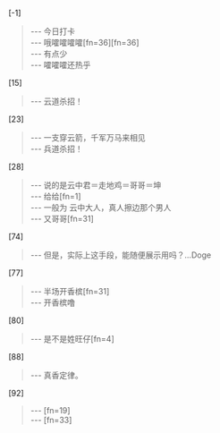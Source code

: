 
[-1] 
>--- 今日打卡<br>
>--- 哦嚯嚯嚯嚯[fn=36][fn=36]<br>
>--- 有点少<br>
>--- 嚯嚯嚯还热乎<br>

[15] 
>--- 云道杀招！<br>

[23] 
>--- 一支穿云箭，千军万马来相见<br>
>--- 兵道杀招！<br>

[28] 
>--- 说的是云中君＝走地鸡＝哥哥＝坤<br>
>--- 给给[fn=1]<br>
>--- 一般为 云中大人，真人擦边那个男人<br>
>--- 又哥哥[fn=31]<br>

[74] 
>--- 但是，实际上这手段，能随便展示用吗？…Doge<br>

[77] 
>--- 半场开香槟[fn=31]<br>
>--- 开香槟噜<br>

[80] 
>--- 是不是姓旺仔[fn=4]<br>

[88] 
>--- 真香定律。<br>

[92] 
>--- [fn=19]<br>
>--- [fn=33]<br>
